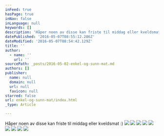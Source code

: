 ```yaml
---
inFeed: true
hasPage: true
inNav: false
inLanguage: null
keywords: []
description: 'Håper noen av disse kan friste til middag eller kveldsmat :)'
datePublished: '2016-05-07T08:55:12.286Z'
dateModified: '2016-05-07T08:54:42.129Z'
title: ''
author:
  - name: ''
    url: ''
sourcePath: _posts/2016-05-02-enkel-og-sunn-mat.md
authors: []
publisher:
  name: null
  domain: null
  url: null
  favicon: null
starred: false
url: enkel-og-sunn-mat/index.html
_type: Article

---
```

Håper noen av disse kan friste til middag eller kveldsmat :)
![](https://the-grid-user-content.s3-us-west-2.amazonaws.com/d0ffd4df-9990-4722-9d22-dc4913a44dd9.jpg)
![](https://the-grid-user-content.s3-us-west-2.amazonaws.com/35cdafab-26a1-48c7-b8d0-571e70befc83.jpg)
![](https://the-grid-user-content.s3-us-west-2.amazonaws.com/dfdf040f-e4ee-4568-932d-2451bf1b12f1.jpg)
![](https://the-grid-user-content.s3-us-west-2.amazonaws.com/7cce42b8-e61f-4ccf-9ac8-aafaedeb27d9.jpg)
![](https://the-grid-user-content.s3-us-west-2.amazonaws.com/00cea19a-6745-43e7-8ec8-aef999668310.jpg)
![](https://the-grid-user-content.s3-us-west-2.amazonaws.com/2923bfae-2d34-412f-82cd-c37026197061.jpg)
![](https://the-grid-user-content.s3-us-west-2.amazonaws.com/364b5ce7-cfd3-4b13-a83b-13e10d26a91b.jpg)
![](https://the-grid-user-content.s3-us-west-2.amazonaws.com/350cf10d-ff8a-4dbd-8c45-cdfc56d6538b.jpg)
![](https://the-grid-user-content.s3-us-west-2.amazonaws.com/d96d189f-bc6b-47cc-8f6c-619fd5f6b747.jpg)